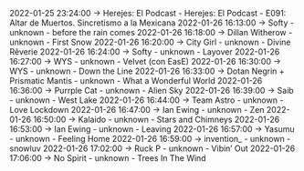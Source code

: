 2022-01-25 23:24:00 -> Herejes: El Podcast - Herejes: El Podcast - E091: Altar de Muertos. Sincretismo a la Mexicana
2022-01-26 16:13:00 -> Softy - unknown - before the rain comes
2022-01-26 16:18:00 -> Dillan Witherow - unknown - First Snow
2022-01-26 16:20:00 -> City Girl - unknown - Divine Rêverie
2022-01-26 16:24:00 -> Softy - unknown - Layover
2022-01-26 16:27:00 -> WYS - unknown - Velvet (con EasE)
2022-01-26 16:30:00 -> WYS - unknown - Down the Line
2022-01-26 16:33:00 -> Dotan Negrin + Prismatic Mantis - unknown - What a Wonderful World
2022-01-26 16:36:00 -> Purrple Cat - unknown - Alien Sky
2022-01-26 16:39:00 -> Saib - unknown - West Lake
2022-01-26 16:44:00 -> Team Astro - unknown - Love Lockdown
2022-01-26 16:47:00 -> Ian Ewing - unknown - Zen
2022-01-26 16:50:00 -> Kalaido - unknown - Stars and Chimneys
2022-01-26 16:53:00 -> Ian Ewing - unknown - Leaving
2022-01-26 16:57:00 -> Yasumu - unknown - Feeling Home
2022-01-26 16:59:00 -> invention_ - unknown - snowluv
2022-01-26 17:02:00 -> Ruck P - unknown - Vibin’ Out
2022-01-26 17:06:00 -> No Spirit - unknown - Trees In The Wind
